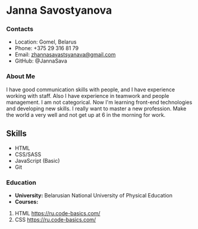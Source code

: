 # Janna Savostyanova

### Contacts  
* Location: Gomel, Belarus
* Phone: +375 29 316 81 79
* Email: zhannasavastsyanava@gmail.com
* GitHub: @JannaSava

### About Me
I have good communication skills with people,  and I have experience working with staff.  Also I have experience in teamwork and people management.  I am not categorical. Now I'm learning front-end technologies  and developing new skills. I really want to master a new profession. Make the world a very well and not get up at 6 in the morning for work.

## Skills
* HTML
* CSS/SASS
* JavaScript (Basic)
* Git

### Education
* **University:** Belarusian National University of Physical Education
* **Courses:** 
 1. HTML https://ru.code-basics.com/
 2. CSS https://ru.code-basics.com/







